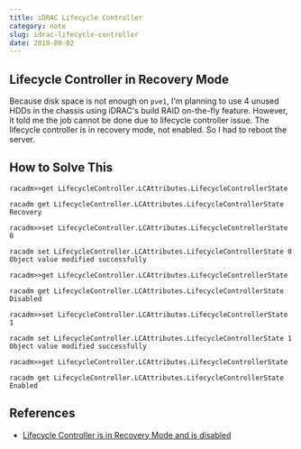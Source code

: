 ```yaml
---
title: iDRAC Lifecycle Controller
category: note
slug: idrac-lifecycle-controller
date: 2019-09-02
---
```

## Lifecycle Controller in Recovery Mode

Because disk space is not enough on `pve1`, I'm planning to use 4 unused HDDs in
the chassis using iDRAC's build RAID on-the-fly feature. However, it told me the
job cannot be done due to lifecycle controller issue. The lifecycle controller
is in recovery mode, not enabled. So I had to reboot the server.

## How to Solve This

```text
racadm>>get LifecycleController.LCAttributes.LifecycleControllerState

racadm get LifecycleController.LCAttributes.LifecycleControllerState
Recovery

racadm>>set LifecycleController.LCAttributes.LifecycleControllerState 0

racadm set LifecycleController.LCAttributes.LifecycleControllerState 0
Object value modified successfully

racadm>>get LifecycleController.LCAttributes.LifecycleControllerState

racadm get LifecycleController.LCAttributes.LifecycleControllerState
Disabled

racadm>>set LifecycleController.LCAttributes.LifecycleControllerState 1

racadm set LifecycleController.LCAttributes.LifecycleControllerState 1
Object value modified successfully

racadm>>get LifecycleController.LCAttributes.LifecycleControllerState

racadm get LifecycleController.LCAttributes.LifecycleControllerState
Enabled
```

## References

-  [Lifecycle Controller is in Recovery Mode and is disabled](https://www.dell.com/community/PowerEdge-Hardware-General/Lifecycle-Controller-is-in-Recovery-Mode-and-is-disabled/td-p/7342571)
